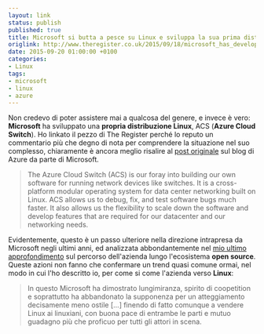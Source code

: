 ```yaml
---
layout: link
status: publish
published: true
title: Microsoft si butta a pesce su Linux e sviluppa la sua prima distribuzione
origlink: http://www.theregister.co.uk/2015/09/18/microsoft_has_developed_its_own_linux_repeat_microsoft_has_developed_its_own_linux/
date: 2015-09-20 01:00:00 +0100
categories:
- Linux
tags:
- microsoft
- linux
- azure
---
```


Non credevo di poter assistere mai a qualcosa del genere, e invece è vero: **Microsoft** ha sviluppato una **propria distribuzione Linux**, ACS (**Azure Cloud Switch**). Ho linkato il pezzo di The Register perché lo reputo un commentario più che degno di nota per comprendere la situazione nel suo complesso, chiaramente è ancora meglio risalire al [post originale](http://azure.microsoft.com/en-us/blog/microsoft-showcases-the-azure-cloud-switch-acs/) sul blog di Azure da parte di Microsoft.

> The Azure Cloud Switch (ACS) is our foray into building our own software for running network devices like switches. It is a cross-platform modular operating system for data center networking built on Linux. ACS allows us to debug, fix, and test software bugs much faster. It also allows us the flexibility to scale down the software and develop features that are required for our datacenter and our networking needs.

Evidentemente, questo è un passo ulteriore nella direzione intrapresa da Microsoft negli ultimi anni, ed analizzata abbondantemente nel [mio ultimo approfondimento](http://dottorblaster.it/2015/09/microsoft-open-source/) sul percorso dell'azienda lungo l'ecosistema **open source**. Queste azioni non fanno che confermare un trend quasi comune ormai, nel modo in cui l'ho descritto io, per come si come l'azienda verso **Linux**:

> In questo Microsoft ha dimostrato lungimiranza, spirito di coopetition e soprattutto ha abbandonato la supponenza per un atteggiamento decisamente meno ostile [...] finendo di fatto comunque a vendere Linux ai linuxiani, con buona pace di entrambe le parti e mutuo guadagno più che proficuo per tutti gli attori in scena.
